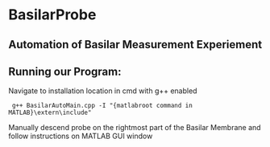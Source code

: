 # BasilarProbe
## Automation of Basilar Measurement Experiement

## Running our Program:
Navigate to installation location in cmd with g++ enabled

	 g++ BasilarAutoMain.cpp -I "{matlabroot command in MATLAB}\extern\include"
Manually descend probe on the rightmost part of the Basilar Membrane and follow instructions on MATLAB GUI window